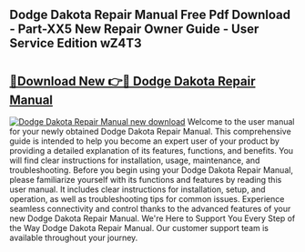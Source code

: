 ## Dodge Dakota Repair Manual Free Pdf Download - Part-XX5 New Repair Owner Guide - User Service Edition wZ4T3

# <h2><a href="http://bc64575.oget.top/?id=Dodge+Dakota+Repair+Manual">🔗Download New 👉🔴 Dodge Dakota Repair Manual</a></h2>

[![Dodge Dakota Repair Manual new download](https://i.imgur.com/5g1atiW.png)](http://bc64575.oget.top/?id=Dodge+Dakota+Repair+Manual)
Welcome to the user manual for your newly obtained Dodge Dakota Repair Manual. This comprehensive guide is intended to help you become an expert user of your product by providing a detailed explanation of its features, functions, and benefits. You will find clear instructions for installation, usage, maintenance, and troubleshooting. Before you begin using your Dodge Dakota Repair Manual, please familiarize yourself with its functions and features by reading this user manual. It includes clear instructions for installation, setup, and operation, as well as troubleshooting tips for common issues. Experience seamless connectivity and control thanks to the advanced features of your new Dodge Dakota Repair Manual. We're Here to Support You Every Step of the Way Dodge Dakota Repair Manual. Our customer support team is available throughout your journey.
